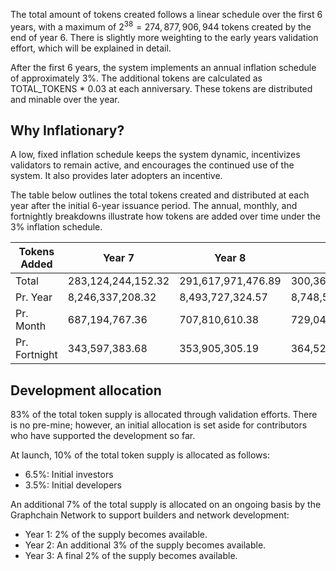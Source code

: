 
The total amount of tokens created follows a linear schedule over the first 6 years, with a maximum of $2^{38} = 274,877,906,944$ tokens created by the end of year 6. There is slightly more weighting to the early years validation effort, which will be explained in detail.

After the first 6 years, the system implements an annual inflation schedule of approximately 3%. The additional tokens are calculated as TOTAL_TOKENS * 0.03 at each anniversary. These tokens are distributed and minable over the year.

## Why Inflationary?
A low, fixed inflation schedule keeps the system dynamic, incentivizes validators to remain active, and encourages the continued use of the system. It also provides later adopters an incentive.

The table below outlines the total tokens created and distributed at each year after the initial 6-year issuance period. The annual, monthly, and fortnightly breakdowns illustrate how tokens are added over time under the 3% inflation schedule.

| Tokens Added       | Year 7              | Year 8              | Year 9              | Year 10             | Year 11             | Year 12             |
|-------------|-------------------|-------------------|-------------------|-------------------|-------------------|-------------------|
|  Total       | 283,124,244,152.32 | 291,617,971,476.89 | 300,366,510,621.20 | 309,377,505,939.83 | 318,658,831,118.03 | 328,218,596,051.57 |
| Pr. Year      | 8,246,337,208.32  | 8,493,727,324.57  | 8,748,539,144.31  | 9,010,995,318.64  | 9,281,325,178.19  | 9,559,764,933.54  |
| Pr. Month      | 687,194,767.36    | 707,810,610.38    | 729,044,928.69    | 750,916,276.55    | 773,443,764.85    | 796,647,077.80    |
| Pr. Fortnight           | 343,597,383.68    | 353,905,305.19    | 364,522,464.35    | 375,458,138.28    | 386,721,882.42    | 398,323,538.90    |



## Development allocation
83% of the total token supply is allocated through validation efforts. There is no pre-mine; however, an initial allocation is set aside for contributors who have supported the development so far.

At launch, 10% of the total token supply is allocated as follows:
- 6.5%: Initial investors
- 3.5%: Initial developers

An additional 7% of the total supply is allocated on an ongoing basis by the Graphchain Network to support builders and network development:
- Year 1: 2% of the supply becomes available.
- Year 2: An additional 3% of the supply becomes available.
- Year 3: A final 2% of the supply becomes available.


